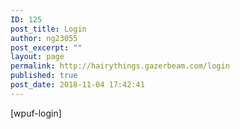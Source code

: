 ```yaml
---
ID: 125
post_title: Login
author: ng23055
post_excerpt: ""
layout: page
permalink: http://hairythings.gazerbeam.com/login
published: true
post_date: 2018-11-04 17:42:41
---
```

[wpuf-login]